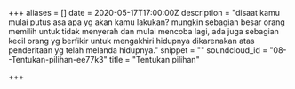 +++
aliases = []
date = 2020-05-17T17:00:00Z
description = "disaat kamu mulai putus asa apa yg akan kamu lakukan? mungkin sebagian besar orang memilih untuk tidak menyerah dan mulai mencoba lagi, ada juga sebagian kecil orang yg berfikir untuk mengakhiri hidupnya dikarenakan atas penderitaan yg telah melanda hidupnya."
snippet = ""
soundcloud_id = "08--Tentukan-pilihan-ee77k3"
title = "Tentukan pilihan"

+++
